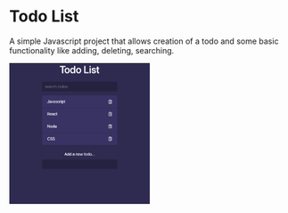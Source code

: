# Todo List

A simple Javascript project that allows creation of a todo and some basic functionality like adding, deleting, searching. 

<img src="screenshot.png" alt="screenshot" width="50%">
